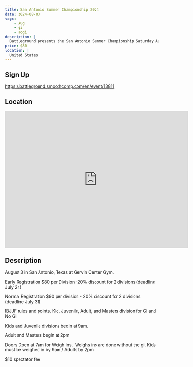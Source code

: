 ```yaml
---
title: San Antonio Summer Championship 2024
date: 2024-08-03
tags:
    - Aug
    - gi 
    - nogi 
description: |
  Battleground presents the San Antonio Summer Championship Saturday August 3
price: $80
location: |
  United States
---
```

## Sign Up
https://battleground.smoothcomp.com/en/event/13811

## Location
<iframe src="https://www.google.com/maps/embed?pb=!1m18!1m12!1m3!1d12345.6789!2d!3d!2m3!1f0!2f0!3f0!3m2!1i1024!2i768!4f13.1!3m3!1m2!1s0x0%3A0x0!2z!5e0!3m2!1sen!2sus!4v1234567890" width="600" height="450" style="border:0;" allowfullscreen="" loading="lazy"></iframe>

## Description
August 3 in San Antonio, Texas at Gervin Center Gym. 


Early Registration $80 per Division -20% discount for 2 divisions (deadline July 24)


Normal Registration $90 per division - 20% discount for 2 divisions (deadline July 31)


IBJJF rules and points. Kid, Juvenile, Adult, and Masters division for Gi and No GI 


Kids and Juvenile divisions begin at 9am.


Adult and Masters begin at 2pm


Doors Open at 7am for Weigh ins.  Weighs ins are done without the gi. Kids must be weighed in by 9am / Adults by 2pm


$10 spectator fee